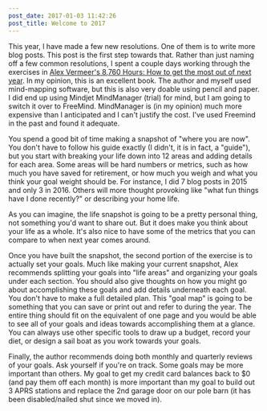 ```yaml
---
post_date: 2017-01-03 11:42:26
post_title: Welcome to 2017
---
```


This year, I have made a few new resolutions. One of them is to write more blog posts. This post is the first step towards that.  Rather than just naming off a few common resolutions, I spent a couple days working through the exercises in [Alex Vermeer's 8,760 Hours: How to get the most out of next year](https://alexvermeer.com/8760hours/).  In my opinion, this is an excellent book.  The author and myself used mind-mapping software, but this is also very doable using pencil and paper. I did end up using Mindjet MindManager (trial) for mind, but I am going to switch it over to FreeMind. MindManager is (in my opinion) much more expensive than I anticipated and I can't justify the cost. I've used Freemind in the past and found it adequate.

You spend a good bit of time making a snapshot of "where you are now". You don't have to follow his guide exactly (I didn't, it is in fact, a "guide"), but you start with breaking your life down into 12 areas and adding details for each area. Some areas will be hard numbers or metrics, such as how much you have saved for retirement, or how much you weigh and what you think your goal weight should be. For instance, I did 7 blog posts in 2015 and only 3 in 2016.  Others will more thought provoking like "what fun things have I done recently?" or describing your home life.

As you can imagine, the life snapshot is going to be a pretty personal thing, not something you'd want to share out. But it does make you think about your life as a whole. It's also nice to have some of the metrics that you can compare to when next year comes around.

Once you have built the snapshot, the second portion of the exercise is to actually set your goals. Much like making your current snapshot, Alex recommends splitting your goals into "life areas" and organizing your goals under each section. You should also give thoughts on how you might go about accomplishing these goals and add details underneath each goal. You don't have to make a full detailed plan. This "goal map" is going to be something that you can save or print out and refer to during the year. The entire thing should fit on the equivalent of one page and you would be able to see all of your goals and ideas towards accomplishing them at a glance. You can always use other specific tools to draw up a budget, record your diet, or design a sail boat as you work towards your goals.

Finally, the author recommends doing both monthly and quarterly reviews of your goals. Ask yourself if you're on track. Some goals may be more important than others. My goal to get my credit card balances back to $0 (and pay them off each month) is more important than my goal to build out 3 APRS stations and replace the 2nd garage door on our pole barn (it has been disabled/nailed shut since we moved in).

